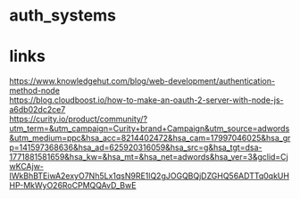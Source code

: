 # auth_systems
# links
https://www.knowledgehut.com/blog/web-development/authentication-method-node <br/>
https://blog.cloudboost.io/how-to-make-an-oauth-2-server-with-node-js-a6db02dc2ce7 <br/>
https://curity.io/product/community/?utm_term=&utm_campaign=Curity+brand+Campaign&utm_source=adwords&utm_medium=ppc&hsa_acc=8214402472&hsa_cam=17997046025&hsa_grp=141597368636&hsa_ad=625920316059&hsa_src=g&hsa_tgt=dsa-1771881581659&hsa_kw=&hsa_mt=&hsa_net=adwords&hsa_ver=3&gclid=CjwKCAjw-IWkBhBTEiwA2exyO7Nh5Lx1qsN9RE1lQ2gJOGQBQjDZGHQ56ADTTq0qkUHHP-MkWyO26RoCPMQQAvD_BwE
